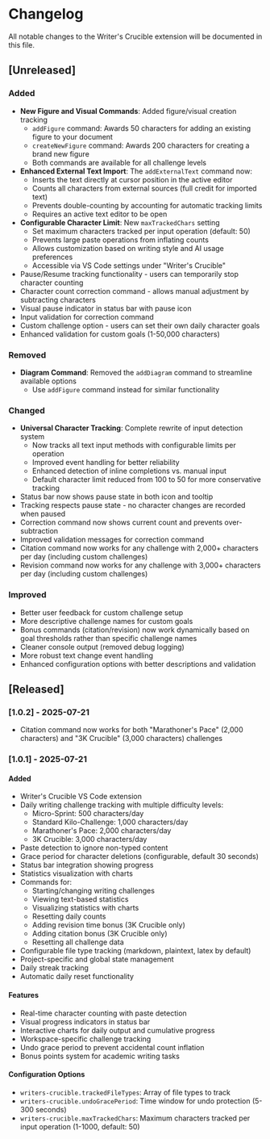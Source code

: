 # Changelog

All notable changes to the Writer's Crucible extension will be documented in this file.


## [Unreleased]

### Added
- **New Figure and Visual Commands**: Added figure/visual creation tracking
  - `addFigure` command: Awards 50 characters for adding an existing figure to your document
  - `createNewFigure` command: Awards 200 characters for creating a brand new figure
  - Both commands are available for all challenge levels
- **Enhanced External Text Import**: The `addExternalText` command now:
  - Inserts the text directly at cursor position in the active editor
  - Counts all characters from external sources (full credit for imported text)
  - Prevents double-counting by accounting for automatic tracking limits
  - Requires an active text editor to be open
- **Configurable Character Limit**: New `maxTrackedChars` setting
  - Set maximum characters tracked per input operation (default: 50)
  - Prevents large paste operations from inflating counts
  - Allows customization based on writing style and AI usage preferences
  - Accessible via VS Code settings under "Writer's Crucible"
- Pause/Resume tracking functionality - users can temporarily stop character counting
- Character count correction command - allows manual adjustment by subtracting characters
- Visual pause indicator in status bar with pause icon
- Input validation for correction command
- Custom challenge option - users can set their own daily character goals
- Enhanced validation for custom goals (1-50,000 characters)

### Removed
- **Diagram Command**: Removed the `addDiagram` command to streamline available options
  - Use `addFigure` command instead for similar functionality

### Changed
- **Universal Character Tracking**: Complete rewrite of input detection system
  - Now tracks all text input methods with configurable limits per operation
  - Improved event handling for better reliability
  - Enhanced detection of inline completions vs. manual input
  - Default character limit reduced from 100 to 50 for more conservative tracking
- Status bar now shows pause state in both icon and tooltip
- Tracking respects pause state - no character changes are recorded when paused
- Correction command now shows current count and prevents over-subtraction
- Improved validation messages for correction command
- Citation command now works for any challenge with 2,000+ characters per day (including custom challenges)
- Revision command now works for any challenge with 3,000+ characters per day (including custom challenges)

### Improved
- Better user feedback for custom challenge setup
- More descriptive challenge names for custom goals
- Bonus commands (citation/revision) now work dynamically based on goal thresholds rather than specific challenge names
- Cleaner console output (removed debug logging)
- More robust text change event handling
- Enhanced configuration options with better descriptions and validation

## [Released]

### [1.0.2] - 2025-07-21

- Citation command now works for both "Marathoner's Pace" (2,000 characters) and "3K Crucible" (3,000 characters) challenges

### [1.0.1] - 2025-07-21

#### Added
- Writer's Crucible VS Code extension
- Daily writing challenge tracking with multiple difficulty levels:
  - Micro-Sprint: 500 characters/day
  - Standard Kilo-Challenge: 1,000 characters/day
  - Marathoner's Pace: 2,000 characters/day
  - 3K Crucible: 3,000 characters/day
- Paste detection to ignore non-typed content
- Grace period for character deletions (configurable, default 30 seconds)
- Status bar integration showing progress
- Statistics visualization with charts
- Commands for:
  - Starting/changing writing challenges
  - Viewing text-based statistics
  - Visualizing statistics with charts
  - Resetting daily counts
  - Adding revision time bonus (3K Crucible only)
  - Adding citation bonus (3K Crucible only)
  - Resetting all challenge data
- Configurable file type tracking (markdown, plaintext, latex by default)
- Project-specific and global state management
- Daily streak tracking
- Automatic daily reset functionality

#### Features
- Real-time character counting with paste detection
- Visual progress indicators in status bar
- Interactive charts for daily output and cumulative progress
- Workspace-specific challenge tracking
- Undo grace period to prevent accidental count inflation
- Bonus points system for academic writing tasks

#### Configuration Options
- `writers-crucible.trackedFileTypes`: Array of file types to track
- `writers-crucible.undoGracePeriod`: Time window for undo protection (5-300 seconds)
- `writers-crucible.maxTrackedChars`: Maximum characters tracked per input operation (1-1000, default: 50)
